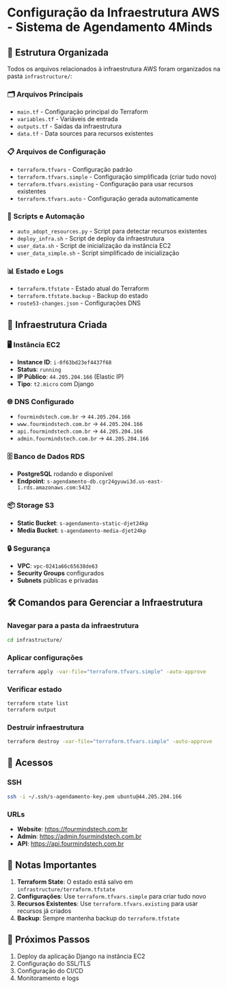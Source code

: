 # Configuração da Infraestrutura AWS - Sistema de Agendamento 4Minds

## 📁 Estrutura Organizada

Todos os arquivos relacionados à infraestrutura AWS foram organizados na pasta `infrastructure/`:

### 🗂️ Arquivos Principais
- `main.tf` - Configuração principal do Terraform
- `variables.tf` - Variáveis de entrada
- `outputs.tf` - Saídas da infraestrutura
- `data.tf` - Data sources para recursos existentes

### 📋 Arquivos de Configuração
- `terraform.tfvars` - Configuração padrão
- `terraform.tfvars.simple` - Configuração simplificada (criar tudo novo)
- `terraform.tfvars.existing` - Configuração para usar recursos existentes
- `terraform.tfvars.auto` - Configuração gerada automaticamente

### 🔧 Scripts e Automação
- `auto_adopt_resources.py` - Script para detectar recursos existentes
- `deploy_infra.sh` - Script de deploy da infraestrutura
- `user_data.sh` - Script de inicialização da instância EC2
- `user_data_simple.sh` - Script simplificado de inicialização

### 📊 Estado e Logs
- `terraform.tfstate` - Estado atual do Terraform
- `terraform.tfstate.backup` - Backup do estado
- `route53-changes.json` - Configurações DNS

## 🚀 Infraestrutura Criada

### 🖥️ Instância EC2
- **Instance ID**: `i-0f63bd23ef4437f68`
- **Status**: `running`
- **IP Público**: `44.205.204.166` (Elastic IP)
- **Tipo**: `t2.micro` com Django

### 🌐 DNS Configurado
- `fourmindstech.com.br` → `44.205.204.166`
- `www.fourmindstech.com.br` → `44.205.204.166`
- `api.fourmindstech.com.br` → `44.205.204.166`
- `admin.fourmindstech.com.br` → `44.205.204.166`

### 🗄️ Banco de Dados RDS
- **PostgreSQL** rodando e disponível
- **Endpoint**: `s-agendamento-db.cgr24gyuwi3d.us-east-1.rds.amazonaws.com:5432`

### 📦 Storage S3
- **Static Bucket**: `s-agendamento-static-djet24kp`
- **Media Bucket**: `s-agendamento-media-djet24kp`

### 🔒 Segurança
- **VPC**: `vpc-0241a66c65638de63`
- **Security Groups** configurados
- **Subnets** públicas e privadas

## 🛠️ Comandos para Gerenciar a Infraestrutura

### Navegar para a pasta da infraestrutura
```bash
cd infrastructure/
```

### Aplicar configurações
```bash
terraform apply -var-file="terraform.tfvars.simple" -auto-approve
```

### Verificar estado
```bash
terraform state list
terraform output
```

### Destruir infraestrutura
```bash
terraform destroy -var-file="terraform.tfvars.simple" -auto-approve
```

## 🔗 Acessos

### SSH
```bash
ssh -i ~/.ssh/s-agendamento-key.pem ubuntu@44.205.204.166
```

### URLs
- **Website**: https://fourmindstech.com.br
- **Admin**: https://admin.fourmindstech.com.br
- **API**: https://api.fourmindstech.com.br

## 📝 Notas Importantes

1. **Terraform State**: O estado está salvo em `infrastructure/terraform.tfstate`
2. **Configurações**: Use `terraform.tfvars.simple` para criar tudo novo
3. **Recursos Existentes**: Use `terraform.tfvars.existing` para usar recursos já criados
4. **Backup**: Sempre mantenha backup do `terraform.tfstate`

## 🔄 Próximos Passos

1. Deploy da aplicação Django na instância EC2
2. Configuração do SSL/TLS
3. Configuração do CI/CD
4. Monitoramento e logs
